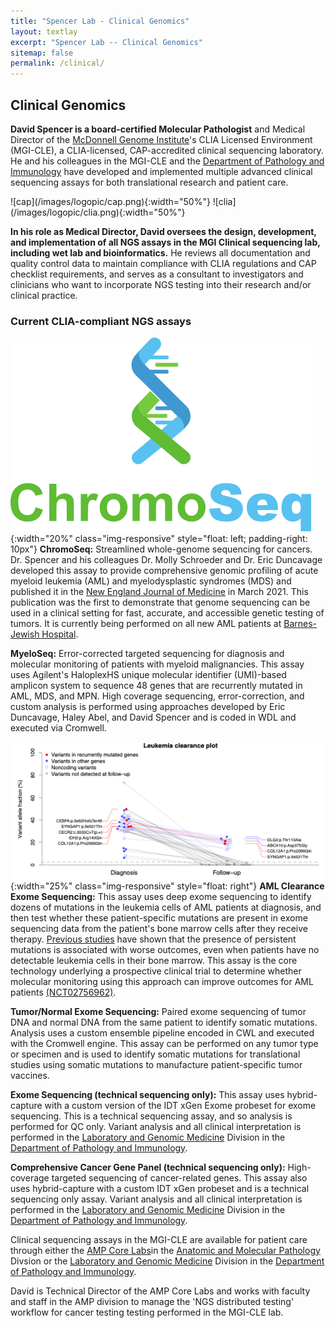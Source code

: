 ```yaml
---
title: "Spencer Lab - Clinical Genomics"
layout: textlay
excerpt: "Spencer Lab -- Clinical Genomics"
sitemap: false
permalink: /clinical/
---
```


## Clinical Genomics

**David Spencer is a board-certified Molecular Pathologist** and Medical Director of the
[McDonnell Genome Institute](https://genome.wustl.edu)'s CLIA Licensed Environment (MGI-CLE), a CLIA-licensed, CAP-accredited clinical
sequencing laboratory. He and his colleagues in the MGI-CLE
and the [Department of Pathology and Immunology](https://pathology.wustl.edu/)
have developed and implemented multiple advanced clinical
sequencing assays for both translational research and patient care.

<div style="display:block; width:"80%"; margin-left:auto; margin-right:auto;">
![cap](/images/logopic/cap.png){:width="50%"}
![clia](/images/logopic/clia.png){:width="50%"} </div>

**In his role as Medical Director, David oversees the design,
development, and implementation of all NGS assays in the MGI Clinical
sequencing lab, including wet lab and bioinformatics.** He
reviews all documentation and quality control data to maintain
compliance with CLIA regulations and CAP checklist requirements, and
serves as a consultant to investigators and clinicians who want to
incorporate NGS testing into their research and/or clinical practice.

### Current CLIA-compliant NGS assays

 ![chromoseq](/images/respic/chromoseq.png){:width="20%"
   class="img-responsive" style="float: left; padding-right: 10px"} **ChromoSeq:** Streamlined
   whole-genome sequencing for cancers. Dr. Spencer and his colleagues Dr. Molly Schroeder and
   Dr. Eric Duncavage developed this assay to provide comprehensive
   genomic profiling of acute myeloid leukemia (AML) and
   myelodysplastic syndromes (MDS) and published it in the [New England
   Journal of
   Medicine](https://www.nejm.org/doi/full/10.1056/NEJMoa2024534) in
   March 2021. This publication was the first to demonstrate that
   genome sequencing can be used in a clinical setting for fast,
   accurate, and accessible genetic testing of tumors. It is currently
   being performed on all new AML patients at [Barnes-Jewish Hospital](https://www.barnesjewish.org/).


**MyeloSeq:** Error-corrected targeted sequencing for diagnosis and molecular monitoring of patients with myeloid malignancies. This assay
  uses Agilent's HaloplexHS unique molecular identifier (UMI)-based amplicon system to sequence 48 genes that are recurrently mutated in
  AML, MDS, and MPN. High coverage sequencing, error-correction, and
  custom analysis is performed using approaches developed by Eric
  Duncavage, Haley Abel, and David Spencer and is coded in WDL and
  executed via Cromwell.


 ![amlclearance](/images/respic/amlclearance.png){:width="25%" class="img-responsive" style="float: right"} **AML Clearance Exome Sequencing:** This assay uses deep exome
  sequencing to identify dozens of mutations in the leukemia cells of
  AML patients at diagnosis, and then test whether these
  patient-specific mutations are present in exome sequencing data from
  the patient's bone marrow cells
  after they receive therapy. [Previous studies](https://jamanetwork.com/journals/jama/article-abstract/2429715) have shown that the
  presence of persistent mutations is associated with worse outcomes,
  even when patients have no detectable leukemia cells in their bone
  marrow. This assay is the core technology underlying a prospective
  clinical trial to determine whether molecular monitoring using this
  approach can improve outcomes for AML patients [(NCT02756962)](https://clinicaltrials.gov/ct2/show/NCT02756962).


 **Tumor/Normal Exome Sequencing:** Paired exome
  sequencing of tumor DNA and normal DNA from the same patient to
  identify somatic mutations. Analysis uses a custom ensemble pipeline
  encoded in CWL and executed with the Cromwell engine. This assay can be performed on any
  tumor type or specimen and is used to identify somatic mutations for
  translational studies using somatic mutations to manufacture
  patient-specific tumor vaccines.


**Exome Sequencing (technical sequencing only):** This assay uses
  hybrid-capture with a custom version of the IDT xGen Exome
  probeset for exome sequencing. This is a technical sequencing assay,
  and so analysis is performed for QC only. Variant analysis and all
  clinical interpretation is performed in the [Laboratory and Genomic
  Medicine](https://pathology.wustl.edu/divisions/lgm/) Division in the
[Department of Pathology and Immunology](https://pathology.wustl.edu/).

**Comprehensive Cancer Gene Panel (technical sequencing only):**
  High-coverage targeted sequencing of cancer-related genes. This
  assay also uses hybrid-capture with a custom IDT xGen probeset and is a technical
  sequencing only assay. Variant analysis and all
  clinical interpretation is performed in the [Laboratory and Genomic Medicine](https://pathology.wustl.edu/divisions/lgm/) Division in the
  [Department of Pathology and Immunology](https://pathology.wustl.edu/).
  
Clinical sequencing assays in the MGI-CLE are available for patient care through either the
[AMP Core Labs](https://pathology.wustl.edu/research/core-facilities/anatomic-molecular-pathology-core-lab/)in
the
[Anatomic and Molecular Pathology](https://pathology.wustl.edu/divisions/amp/)
Divsion or the
[Laboratory and Genomic Medicine](https://pathology.wustl.edu/divisions/lgm/)
Division in the
[Department of Pathology and Immunology](https://pathology.wustl.edu/).

David is Technical Director of the AMP Core Labs and works with faculty and
staff in the AMP division to manage the 'NGS
distributed testing' workflow for cancer testing testing performed in
the MGI-CLE lab.

